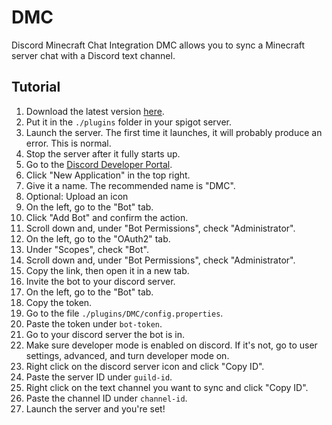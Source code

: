 # DMC
Discord Minecraft Chat Integration
DMC allows you to sync a Minecraft server chat with a Discord text channel.

## Tutorial

1. Download the latest version [here](https://github.com/DenDen747/DMC/raw/main/builds/DMC_1.1_1.17.1.jar).
2. Put it in the ``./plugins`` folder in your spigot server.
3. Launch the server. The first time it launches, it will probably produce an error. This is normal.
4. Stop the server after it fully starts up.
5. Go to the [Discord Developer Portal](https://discord.com/developers/applications).
6. Click "New Application" in the top right.
7. Give it a name. The recommended name is "DMC".
8. Optional: Upload an icon
9. On the left, go to the "Bot" tab.
10. Click "Add Bot" and confirm the action.
11. Scroll down and, under "Bot Permissions", check "Administrator".
12. On the left, go to the "OAuth2" tab.
13. Under "Scopes", check "Bot".
14. Scroll down and, under "Bot Permissions", check "Administrator".
15. Copy the link, then open it in a new tab.
16. Invite the bot to your discord server.
17. On the left, go to the "Bot" tab.
18. Copy the token.
19. Go to the file ``./plugins/DMC/config.properties``.
20. Paste the token under ``bot-token``.
21. Go to your discord server the bot is in.
22. Make sure developer mode is enabled on discord. If it's not, go to user settings, advanced, and turn developer mode on.
23. Right click on the discord server icon and click "Copy ID".
25. Paste the server ID under ``guild-id``.
23. Right click on the text channel you want to sync and click "Copy ID".
25. Paste the channel ID under ``channel-id``.
26. Launch the server and you're set!
